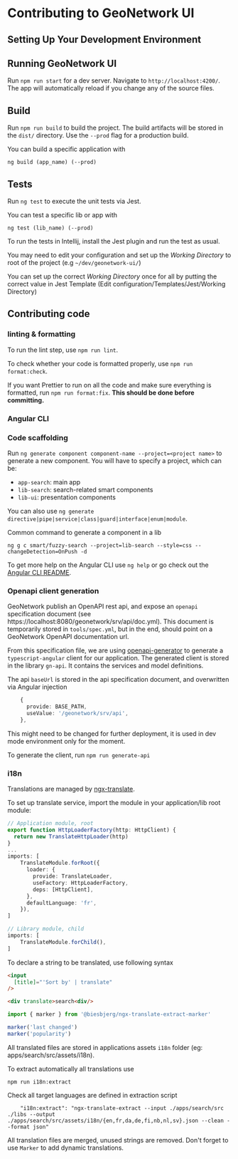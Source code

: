 # Contributing to GeoNetwork UI

## Setting Up Your Development Environment



## Running GeoNetwork UI

Run `npm run start` for a dev server. Navigate to `http://localhost:4200/`. 
The app will automatically reload if you change any of the source files.

## Build
Run `npm run build` to build the project. The build artifacts will be stored in the `dist/` directory. Use the `--prod` flag for a production build.

You can build a specific application with
```shell script
ng build (app_name) (--prod)
```

## Tests
Run `ng test` to execute the unit tests via Jest.

You can test a specific lib or app with
```shell script
ng test (lib_name) (--prod)
```

To run the tests in Intellij, install the Jest plugin and run the test as usual.

You may need to edit your configuration and set up the *Working Directory* to root of the project (e.g `~/dev/geonetwork-ui/`)

You can set up the correct *Working Directory* once for all by putting the correct value in Jest Template (Edit configuration/Templates/Jest/Working Directory)

## Contributing code

### linting & formatting

To run the lint step, use `npm run lint`.

To check whether your code is formatted properly, use `npm run format:check`.

If you want Prettier to run on all the code and make sure everything is formatted, run `npm run format:fix`.
**This should be done before committing.**

### Angular CLI

### Code scaffolding

Run `ng generate component component-name --project=<project name>` to generate a new component. You will have to specify a project, which can be:
* `app-search`: main app
* `lib-search`: search-related smart components
* `lib-ui`: presentation components

You can also use `ng generate directive|pipe|service|class|guard|interface|enum|module`.

Common command to generate a component in a lib
```shell script
ng g c smart/fuzzy-search --project=lib-search --style=css --changeDetection=OnPush -d
```
To get more help on the Angular CLI use `ng help` or go check out the [Angular CLI README](https://github.com/angular/angular-cli/blob/master/README.md).

### Openapi client generation

GeoNetwork publish an OpenAPI rest api, and expose an `openapi` specification document (see https://localhost:8080/geonetwork/srv/api/doc.yml).
This document is temporarily stored in `tools/spec.yml`, but in the end, should point on a GeoNetwork OpenAPI documentation url.

From this specification file, we are using [openapi-generator](https://openapi-generator.tech/) to generate a `typescript-angular` client for our application.
The generated client is stored in the library `gn-api`. It contains the services and model definitions.

The api `baseUrl` is stored in the api specification document, and overwritten via Angular injection
```typescript
    {
      provide: BASE_PATH,
      useValue: '/geonetwork/srv/api',
    },
```
This might need to be changed for further deployment, it is used in dev mode environment only for the moment.

To generate the client, run `npm run generate-api`

### i18n

Translations are managed by [ngx-translate](https://github.com/ngx-translate/core).

To set up translate service, import the module in your application/lib root module:
```typescript
// Application module, root
export function HttpLoaderFactory(http: HttpClient) {
  return new TranslateHttpLoader(http)
}
...
imports: [
    TranslateModule.forRoot({
      loader: {
        provide: TranslateLoader,
        useFactory: HttpLoaderFactory,
        deps: [HttpClient],
      },
      defaultLanguage: 'fr',
    }),
]

// Library module, child
imports: [
    TranslateModule.forChild(),
]
```

To declare a string to be translated, use following syntax
```html
<input
  [title]="'Sort by' | translate"
/>

<div translate>search<div/>
```
``` typescript
import { marker } from '@biesbjerg/ngx-translate-extract-marker'

marker('last changed')
marker('popularity')
```

All translated files are stored in applications assets `i18n` folder (eg: apps/search/src/assets/i18n).

To extract automatically all translations use
```shell script
npm run i18n:extract
```

Check all target languages are defined in extraction script
```shell script
    "i18n:extract": "ngx-translate-extract --input ./apps/search/src  ./libs --output ./apps/search/src/assets/i18n/{en,fr,da,de,fi,nb,nl,sv}.json --clean --format json"
```

All translation files are merged, unused strings are removed. Don't forget to use `Marker` to add dynamic translations.
